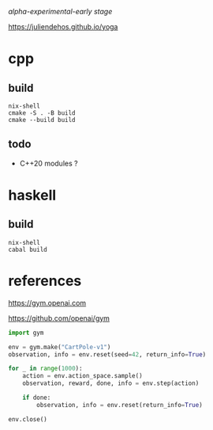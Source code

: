 
*alpha-experimental-early stage*

<https://juliendehos.github.io/yoga>

# cpp

## build

```
nix-shell
cmake -S . -B build
cmake --build build
```

## todo

  - C++20 modules ?


# haskell

## build

```
nix-shell
cabal build
```

# references

<https://gym.openai.com>

<https://github.com/openai/gym>


```py
import gym

env = gym.make("CartPole-v1")
observation, info = env.reset(seed=42, return_info=True)

for _ in range(1000):
    action = env.action_space.sample()
    observation, reward, done, info = env.step(action)

    if done:
        observation, info = env.reset(return_info=True)

env.close()
```

